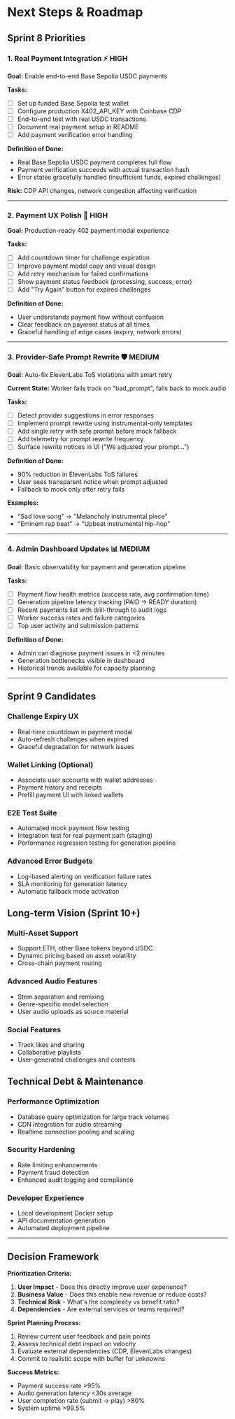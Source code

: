 # Next Steps & Roadmap

## Sprint 8 Priorities

### 1. Real Payment Integration ⚡ **HIGH**

**Goal:** Enable end-to-end Base Sepolia USDC payments

**Tasks:**
- [ ] Set up funded Base Sepolia test wallet
- [ ] Configure production X402_API_KEY with Coinbase CDP
- [ ] End-to-end test with real USDC transactions
- [ ] Document real payment setup in README
- [ ] Add payment verification error handling

**Definition of Done:**
- Real Base Sepolia USDC payment completes full flow
- Payment verification succeeds with actual transaction hash  
- Error states gracefully handled (insufficient funds, expired challenges)

**Risk:** CDP API changes, network congestion affecting verification

---

### 2. Payment UX Polish 🎨 **HIGH**

**Goal:** Production-ready 402 payment modal experience

**Tasks:**
- [ ] Add countdown timer for challenge expiration
- [ ] Improve payment modal copy and visual design
- [ ] Add retry mechanism for failed confirmations  
- [ ] Show payment status feedback (processing, success, error)
- [ ] Add "Try Again" button for expired challenges

**Definition of Done:**
- User understands payment flow without confusion
- Clear feedback on payment status at all times
- Graceful handling of edge cases (expiry, network errors)

---

### 3. Provider-Safe Prompt Rewrite 🛡️ **MEDIUM**

**Goal:** Auto-fix ElevenLabs ToS violations with smart retry

**Current State:** Worker fails track on "bad_prompt", falls back to mock audio

**Tasks:**
- [ ] Detect provider suggestions in error responses
- [ ] Implement prompt rewrite using instrumental-only templates
- [ ] Add single retry with safe prompt before mock fallback
- [ ] Add telemetry for prompt rewrite frequency
- [ ] Surface rewrite notices in UI ("We adjusted your prompt...")

**Definition of Done:**
- 90% reduction in ElevenLabs ToS failures
- User sees transparent notice when prompt adjusted
- Fallback to mock only after retry fails

**Examples:**
- "Sad love song" → "Melancholy instrumental piece"  
- "Eminem rap beat" → "Upbeat instrumental hip-hop"

---

### 4. Admin Dashboard Updates 📊 **MEDIUM** 

**Goal:** Basic observability for payment and generation pipeline

**Tasks:**
- [ ] Payment flow health metrics (success rate, avg confirmation time)
- [ ] Generation pipeline latency tracking (PAID → READY duration)
- [ ] Recent payments list with drill-through to audit logs
- [ ] Worker success rates and failure categories
- [ ] Top user activity and submission patterns

**Definition of Done:**
- Admin can diagnose payment issues in <2 minutes
- Generation bottlenecks visible in dashboard
- Historical trends available for capacity planning

---

## Sprint 9 Candidates

### Challenge Expiry UX
- Real-time countdown in payment modal
- Auto-refresh challenges when expired
- Graceful degradation for network issues

### Wallet Linking (Optional)
- Associate user accounts with wallet addresses
- Payment history and receipts
- Prefill payment UI with linked wallets

### E2E Test Suite
- Automated mock payment flow testing
- Integration test for real payment path (staging)
- Performance regression testing for generation pipeline

### Advanced Error Budgets
- Log-based alerting on verification failure rates
- SLA monitoring for generation latency
- Automatic fallback mode activation

## Long-term Vision (Sprint 10+)

### Multi-Asset Support
- Support ETH, other Base tokens beyond USDC
- Dynamic pricing based on asset volatility
- Cross-chain payment routing

### Advanced Audio Features  
- Stem separation and remixing
- Genre-specific model selection
- User audio uploads as source material

### Social Features
- Track likes and sharing
- Collaborative playlists
- User-generated challenges and contests

## Technical Debt & Maintenance

### Performance Optimization
- Database query optimization for large track volumes
- CDN integration for audio streaming
- Realtime connection pooling and scaling

### Security Hardening
- Rate limiting enhancements
- Payment fraud detection
- Enhanced audit logging and compliance

### Developer Experience
- Local development Docker setup
- API documentation generation
- Automated deployment pipeline

---

## Decision Framework

**Prioritization Criteria:**
1. **User Impact** - Does this directly improve user experience?
2. **Business Value** - Does this enable new revenue or reduce costs?
3. **Technical Risk** - What's the complexity vs benefit ratio?
4. **Dependencies** - Are external services or teams required?

**Sprint Planning Process:**
1. Review current user feedback and pain points
2. Assess technical debt impact on velocity  
3. Evaluate external dependencies (CDP, ElevenLabs changes)
4. Commit to realistic scope with buffer for unknowns

**Success Metrics:**
- Payment success rate >95%
- Audio generation latency <30s average
- User completion rate (submit → play) >80%
- System uptime >99.5%